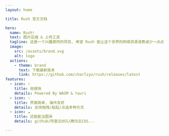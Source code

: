 ```yaml
---
layout: home

title: Rush 官方文档

hero:
  name: Rush!
  text: 图片压缩 & 上传工具
  tagline: 这是一个兴趣使然的项目, 希望 Rush 能让这个世界的网络资源浪费减少一点点
  image:
    src: /assets/brand.svg
    alt: logo
  actions:
    - theme: brand
      text: 下载最新版本
      link: https://github.com/charlzyx/rush/releases/latest
features:
  - icon: ⚡️ ️
    title: 他很快
    details: Powered By WASM & tauri
  - icon: 💡
    title: 界面简单, 操作友好
    details: 支持拖拽/粘贴/点选多种方式
  - icon: ☁️
    title: 还能能当图床
    details: github/阿里云OSS/腾讯云COS...

---
```

